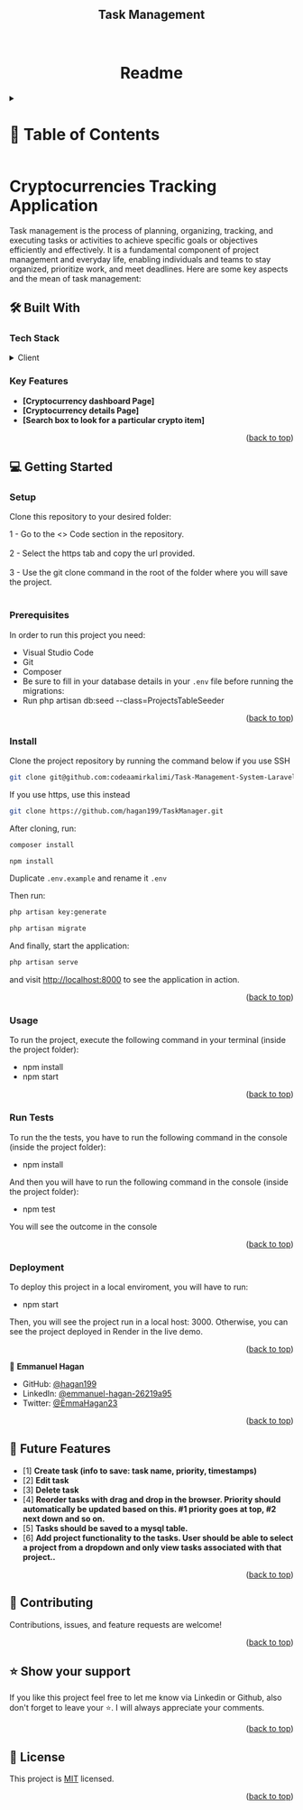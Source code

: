 <a name="readme-top"></a>

<div align="center">
  <h2><b>Task Management</b></h2>
  <br>
   <h1><b>Readme</b></h1>

</div>

<!-- TABLE OF CONTENTS -->

<details>
  <summary>
    <h1>📗 Table of Contents</h1>
  </summary>

- [📖 About the Project](#about-project)
  - [🛠 Built With](#built-with)
    - [Tech Stack](#tech-stack)
    - [Key Features](#key-features)
  - [🚀 Live Demo](#live-demo)
- [💻 Getting Started](#getting-started)
  - [Setup](#setup)
  - [Prerequisites](#prerequisites)
  - [Install](#install)
  - [Usage](#usage)
  - [Run tests](#run-tests)
  - [Deployment](#deployment)
- [👥 Authors](#authors)
- [🔭 Future Features](#future-features)
- [🤝 Contributing](#contributing)
- [⭐️ Show your support](#support)
- [🙏 Acknowledgements](#acknowledgements)
- [❓ FAQ](#faq)
- [📝 License](#license)
</details>

# Cryptocurrencies Tracking Application <a name="about-project"></a>

Task management is the process of planning, organizing, tracking, and executing tasks or activities to achieve specific goals or objectives efficiently and effectively. It is a fundamental component of project management and everyday life, enabling individuals and teams to stay organized, prioritize work, and meet deadlines. Here are some key aspects and the mean of task management:

## 🛠 Built With <a name="built-with"></a>

### Tech Stack <a name="tech-stack"></a>

<details>
    <summary>Client</summary>
    <ul>
    <li><a href="https://laravel.com/">Laravel</a></li>
         <li><a href="https://laravel.com/">JavaScript</a></li>
    <li>Html</li>
       <li>CSS</li>
    </ul>
</details>


<!-- Features -->

### Key Features <a name="key-features"></a>

- **[Cryptocurrency dashboard Page]**
- **[Cryptocurrency details Page]**
- **[Search box to look for a particular crypto item]**

<p align="right">(<a href="#readme-top">back to top</a>)</p>

## 💻 Getting Started <a name="getting-started"></a>

### Setup

Clone this repository to your desired folder:

1 - Go to the <> Code section in the repository. <br></br>
2 - Select the https tab and copy the url provided. <br></br>
3 - Use the git clone command in the root of the folder where you will save the project.<br></br>

### Prerequisites

In order to run this project you need:

- Visual Studio Code
- Git
- Composer
- Be sure to fill in your database details in your `.env` file before running the migrations:
- Run php artisan db:seed --class=ProjectsTableSeeder


<p align="right">(<a href="#readme-top">back to top</a>)</p>

### Install


Clone the project repository by running the command below if you use SSH

```bash
git clone git@github.com:codeaamirkalimi/Task-Management-System-Laravel.git
```

If you use https, use this instead

```bash
git clone https://github.com/hagan199/TaskManager.git
```

After cloning, run:

```bash
composer install
```

```bash
npm install
```

Duplicate `.env.example` and rename it `.env`

Then run:

```bash
php artisan key:generate
```

```bash
php artisan migrate
```

And finally, start the application:

```bash
php artisan serve
```

and visit [http://localhost:8000](http://localhost:8000) to see the application in action.

<p align="right">(<a href="#readme-top">back to top</a>)</p>

### Usage <a name="usage"></a>

To run the project, execute the following command in your terminal (inside the project folder):

- npm install
- npm start

<p align="right">(<a href="#readme-top">back to top</a>)</p>

### Run Tests <a name="run-tests"></a>

To run the the tests, you have to run the following command in the console (inside the project folder):

- npm install

And then you will have to run the following command in the console (inside the project folder):

- npm test

You will see the outcome in the console

<p align="right">(<a href="#readme-top">back to top</a>)</p>

### Deployment <a name="deployment"></a>

To deploy this project in a local enviroment, you will have to run:

- npm start

Then, you will see the project run in a local host: 3000.
Otherwise, you can see the project deployed in Render in the live demo.

<p align="right">(<a href="#readme-top">back to top</a>)</p>

<!-- AUTHORS -->

👤 **Emmanuel Hagan**

- GitHub: [@hagan199](https://github.com/hagan199)
- LinkedIn: [@emmanuel-hagan-26219a95](https://www.linkedin.com/in/emmanuel-hagan-26219a95/)
- Twitter: [@EmmaHagan23](https://twitter.com/EmmaHagan23)

<p align="right">(<a href="#readme-top">back to top</a>)</p>

<!-- FUTURE FEATURES -->

## 🔭 Future Features <a name="future-features"></a>

- [1] **Create task (info to save: task name, priority, timestamps)**
- [2] **Edit task**
- [3] **Delete task**
- [4] **Reorder tasks with drag and drop in the browser. Priority should automatically be updated based on this. #1 priority goes at top, #2 next down and so on.**
- [5] **Tasks should be saved to a mysql table.**
- [6] **Add project functionality to the tasks. User should be able to select a project from a dropdown and only view tasks associated with that project..**
<p align="right">(<a href="#readme-top">back to top</a>)</p>



<!-- CONTRIBUTING -->

## 🤝 Contributing <a name="contributing"></a>

Contributions, issues, and feature requests are welcome!

<p align="right">(<a href="#readme-top">back to top</a>)</p>

<!-- SUPPORT -->

## ⭐️ Show your support <a name="support"></a>

If you like this project feel free to let me know via Linkedin or Github, also don't forget to leave your ⭐️. I will always appreciate your comments.

<p align="right">(<a href="#readme-top">back to top</a>)</p>


<!-- LICENSE -->

## 📝 License <a name="license"></a>

This project is [MIT](./LICENSE) licensed.

<p align="right">(<a href="#readme-top">back to top</a>)</p>
